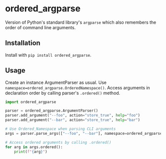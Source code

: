 # ordered_argparse

Version of Python's standard library's `argparse` which also remembers the order of command line arguments.

## Installation

Install with `pip install ordered_argparse`.

## Usage

Create an instance ArgumentParser as usual. Use `namespace=ordered_argparse.OrderedNamespace()`. Access arguments in declaration order by calling parser's `.ordered()` method.

```python
import ordered_argparse

parser = ordered_argparse.ArgumentParser()
parser.add_argument("--foo", action="store_true", help="foo")
parser.add_argument("--bar", action="store_true", help="bar")

# Use Ordered_Namespace when parsing CLI arguments
args = parser.parse_args(["--foo", "--bar"], namespace=ordered_argparse.OrderedNamespace())

# Access ordered arguments by calling .ordered()
for arg in args.ordered():
    print(f"{arg}")
```
